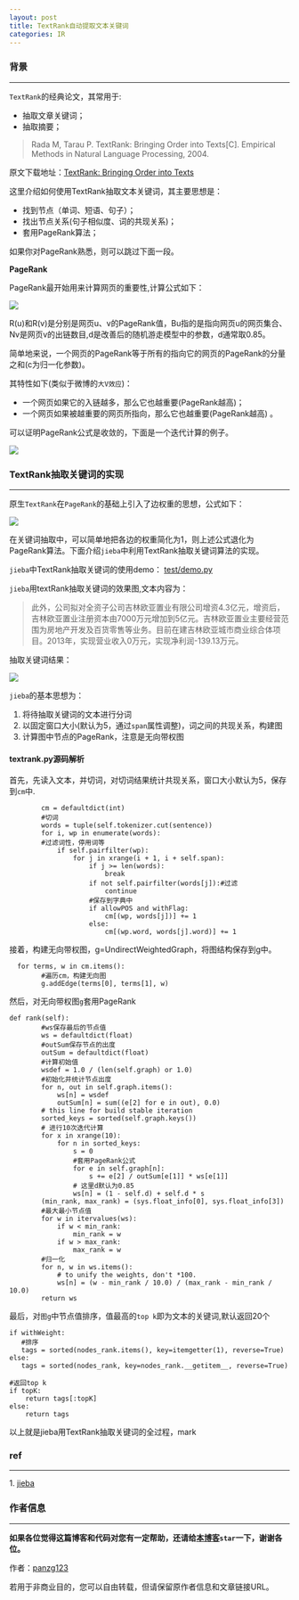 ```yaml
---
layout: post
title: TextRank自动提取文本关键词
categories: IR
---
```


### 背景

--------

`TextRank`的经典论文，其常用于:

* 抽取文章关键词；
* 抽取摘要；

> Rada M, Tarau P. TextRank: Bringing Order into Texts[C]. Empirical Methods in Natural Language Processing, 2004.

原文下载地址：[TextRank: Bringing Order into Texts](http://web.eecs.umich.edu/~mihalcea/papers/mihalcea.emnlp04.pdf)

这里介绍如何使用TextRank抽取文本关键词，其主要思想是：

* 找到节点（单词、短语、句子）；
* 找出节点关系(句子相似度、词的共现关系)；
* 套用PageRank算法；

如果你对PageRank熟悉，则可以跳过下面一段。

**PageRank**

PageRank最开始用来计算网页的重要性,计算公式如下：

[![](http://7xsvsk.com1.z0.glb.clouddn.com/pagerank_1.png)](http://7xsvsk.com1.z0.glb.clouddn.com/pagerank_1.png)

R(u)和R(v)是分别是网页u、v的PageRank值，Bu指的是指向网页u的网页集合、Nv是网页v的出链数目,d是改善后的随机游走模型中的参数，d通常取0.85。

简单地来说，一个网页的PageRank等于所有的指向它的网页的PageRank的分量之和(c为归一化参数)。

其特性如下(类似于微博的`大V效应`)：

* 一个网页如果它的入链越多，那么它也越重要(PageRank越高)；
* 一个网页如果被越重要的网页所指向，那么它也越重要(PageRank越高) 。

可以证明PageRank公式是收敛的，下面是一个迭代计算的例子。

[![](http://7xsvsk.com1.z0.glb.clouddn.com/pagerank_2.png)](http://7xsvsk.com1.z0.glb.clouddn.com/pagerank_2.png)

### TextRank抽取关键词的实现

-------------------------

原生`TextRank`在`PageRank`的基础上引入了边权重的思想，公式如下：

[![](http://7xsvsk.com1.z0.glb.clouddn.com/textrank_1.png)](http://7xsvsk.com1.z0.glb.clouddn.com/textrank_1.png)

在关键词抽取中，可以简单地把各边的权重简化为1，则上述公式退化为PageRank算法。下面介绍`jieba`中利用TextRank抽取关键词算法的实现。

`jieba`中TextRank抽取关键词的使用demo： [test/demo.py](https://github.com/fxsjy/jieba/blob/master/test/demo.py)

`jieba`用textRank抽取关键词的效果图,文本内容为：

>此外，公司拟对全资子公司吉林欧亚置业有限公司增资4.3亿元，增资后，吉林欧亚置业注册资本由7000万元增加到5亿元。吉林欧亚置业主要经营范围为房地产开发及百货零售等业务。目前在建吉林欧亚城市商业综合体项目。2013年，实现营业收入0万元，实现净利润-139.13万元。

抽取关键词结果：

[![](http://7xsvsk.com1.z0.glb.clouddn.com/textrank_2.png)](http://7xsvsk.com1.z0.glb.clouddn.com/textrank_2.png)

`jieba`的基本思想为：

1.  将待抽取关键词的文本进行分词
2.  以固定窗口大小(默认为5，通过`span`属性调整)，词之间的共现关系，构建图
3.  计算图中节点的PageRank，注意是无向带权图

#### textrank.py源码解析

首先，先读入文本，并切词，对切词结果统计共现关系，窗口大小默认为5，保存到`cm`中.  

```
        cm = defaultdict(int)
        #切词
        words = tuple(self.tokenizer.cut(sentence))
        for i, wp in enumerate(words):
        #过滤词性，停用词等
            if self.pairfilter(wp):
                for j in xrange(i + 1, i + self.span):
                    if j >= len(words):
                        break
                    if not self.pairfilter(words[j]):#过滤
                        continue
                    #保存到字典中
                    if allowPOS and withFlag:
                        cm[(wp, words[j])] += 1
                    else:
                        cm[(wp.word, words[j].word)] += 1
```

接着，构建无向带权图，g=UndirectWeightedGraph，将图结构保存到g中。  

```
  for terms, w in cm.items():
        #遍历cm，构建无向图
        g.addEdge(terms[0], terms[1], w)
```

然后，对无向带权图`g`套用PageRank  

```
def rank(self):
        #ws保存最后的节点值
        ws = defaultdict(float)
        #outSum保存节点的出度
        outSum = defaultdict(float)
        #计算初始值
        wsdef = 1.0 / (len(self.graph) or 1.0)
        #初始化并统计节点出度
        for n, out in self.graph.items():
            ws[n] = wsdef
            outSum[n] = sum((e[2] for e in out), 0.0)
        # this line for build stable iteration
        sorted_keys = sorted(self.graph.keys())
        # 进行10次迭代计算
        for x in xrange(10):
            for n in sorted_keys:
                s = 0
                #套用PageRank公式
                for e in self.graph[n]:
                    s += e[2] / outSum[e[1]] * ws[e[1]]
                # 这里d默认为0.85
                ws[n] = (1 - self.d) + self.d * s
        (min_rank, max_rank) = (sys.float_info[0], sys.float_info[3])
        #最大最小节点值
        for w in itervalues(ws):
            if w < min_rank:
                min_rank = w
            if w > max_rank:
                max_rank = w
        #归一化
        for n, w in ws.items():
            # to unify the weights, don't *100.
            ws[n] = (w - min_rank / 10.0) / (max_rank - min_rank / 10.0)
        return ws
```

最后，对`图g`中节点值排序，值最高的`top k`即为文本的关键词,默认返回20个  

```
if withWeight:
   #排序
   tags = sorted(nodes_rank.items(), key=itemgetter(1), reverse=True)
else:
   tags = sorted(nodes_rank, key=nodes_rank.__getitem__, reverse=True)

#返回top k
if topK:
    return tags[:topK]
else:
    return tags
```

以上就是jieba用TextRank抽取关键词的全过程，mark

### ref
---------

1. [jieba](https://github.com/fxsjy/jieba "jieba")

### 作者信息
------------

**如果各位觉得这篇博客和代码对您有一定帮助，还请给[本博客](https://github.com/panzg123/panzg123.github.io)`star`一下，谢谢各位。**

作者：[panzg123](https://github.com/panzg123)

若用于非商业目的，您可以自由转载，但请保留原作者信息和文章链接URL。